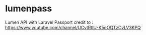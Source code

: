 # lumenpass
Lumen API with Laravel Passport
credit to : https://www.youtube.com/channel/UCvtRtlU-K5eOQTzCvLV3KPQ
